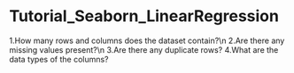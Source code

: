 # Tutorial_Seaborn_LinearRegression

1.How many rows and columns does the dataset contain?\n 
2.Are there any missing values present?\n
3.Are there any duplicate rows?
4.What are the data types of the columns?
